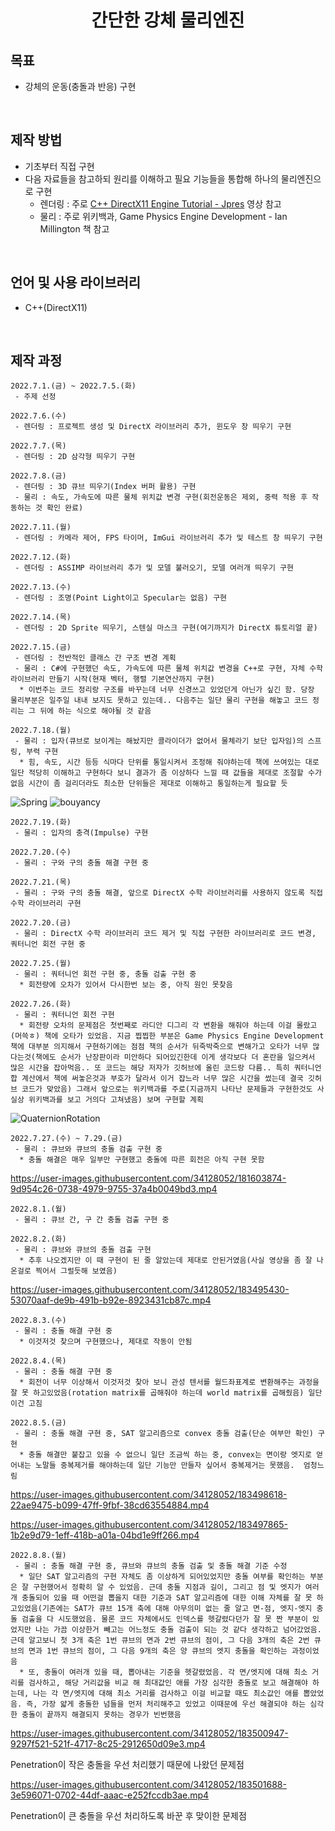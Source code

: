 <h1 align="center"> 간단한 강체 물리엔진 </h2>  

## 목표
 * 강체의 운동(충돌과 반응) 구현
<br>

## 제작 방법  
 * 기초부터 직접 구현
 * 다음 자료들을 참고하되 원리를 이해하고 필요 기능들을 통합해 하나의 물리엔진으로 구현 
   * 렌더링 : 주로 [C++ DirectX11 Engine Tutorial - Jpres](https://www.youtube.com/watch?v=gQIG77PfLgo&list=PLcacUGyBsOIBlGyQQWzp6D1Xn6ZENx9Y2) 영상 참고
   * 물리 : 주로 위키백과, Game Physics Engine Development - Ian Millington 책 참고
<br>

## 언어 및 사용 라이브러리 
 * C++(DirectX11)
<br>

## 제작 과정  
```
2022.7.1.(금) ~ 2022.7.5.(화)
 - 주제 선정
```
```
2022.7.6.(수)
 - 렌더링 : 프로젝트 생성 및 DirectX 라이브러리 추가, 윈도우 창 띄우기 구현
```
```
2022.7.7.(목)
 - 렌더링 : 2D 삼각형 띄우기 구현
```
```
2022.7.8.(금)
 - 렌더링 : 3D 큐브 띄우기(Index 버퍼 활용) 구현
 - 물리 : 속도, 가속도에 따른 물체 위치값 변경 구현(회전운동은 제외, 중력 적용 후 작동하는 것 확인 완료)
```
```
2022.7.11.(월)
 - 렌더링 : 카메라 제어, FPS 타이머, ImGui 라이브러리 추가 및 테스트 창 띄우기 구현
```
```
2022.7.12.(화)
 - 렌더링 : ASSIMP 라이브러리 추가 및 모델 불러오기, 모델 여러개 띄우기 구현
```
```
2022.7.13.(수)
 - 렌더링 : 조명(Point Light이고 Specular는 없음) 구현
```
```
2022.7.14.(목)
 - 렌더링 : 2D Sprite 띄우기, 스텐실 마스크 구현(여기까지가 DirectX 튜토리얼 끝)
```
```
2022.7.15.(금)
 - 렌더링 : 전반적인 클래스 간 구조 변경 계획
 - 물리 : C#에 구현했던 속도, 가속도에 따른 물체 위치값 변경을 C++로 구현, 자체 수학 라이브러리 만들기 시작(현재 벡터, 행렬 기본연산까지 구현)
  * 이번주는 코드 정리랑 구조를 바꾸는데 너무 신경쓰고 있었던게 아닌가 싶긴 함. 당장 물리부분은 일주일 내내 보지도 못하고 있는데.. 다음주는 일단 물리 구현을 해놓고 코드 정리는 그 뒤에 하는 식으로 해야될 것 같음
```
```
2022.7.18.(월)
 - 물리 : 입자(큐브로 보이게는 해놨지만 콜라이더가 없어서 물체라기 보단 입자임)의 스프링, 부력 구현
  * 힘, 속도, 시간 등등 식마다 단위를 통일시켜서 조정해 줘야하는데 책에 쓰여있는 대로 일단 적당히 이해하고 구현하다 보니 결과가 좀 이상하다 느낄 때 값들을 제대로 조절할 수가 없음 시간이 좀 걸리더라도 최소한 단위들은 제대로 이해하고 통일하는게 필요할 듯
```
![Spring](https://user-images.githubusercontent.com/34128052/179560080-97e50322-2708-4488-a20b-326b394ad5c5.gif)
![bouyancy](https://user-images.githubusercontent.com/34128052/179559765-c32a298d-3b91-4848-943f-b6740a9cdec6.gif)

```
2022.7.19.(화)
 - 물리 : 입자의 충격(Impulse) 구현
```
```
2022.7.20.(수)
 - 물리 : 구와 구의 충돌 해결 구현 중
```
```
2022.7.21.(목)
 - 물리 : 구와 구의 충돌 해결, 앞으로 DirectX 수학 라이브러리를 사용하지 않도록 직접 수학 라이브러리 구현
```
```
2022.7.20.(금)
 - 물리 : DirectX 수학 라이브러리 코드 제거 및 직접 구현한 라이브러리로 코드 변경, 쿼터니언 회전 구현 중
```
```
2022.7.25.(월)
 - 물리 : 쿼터니언 회전 구현 중, 충돌 검출 구현 중
  * 회전량에 오차가 있어서 다시한번 보는 중, 아직 원인 못찾음
```
```
2022.7.26.(화)
 - 물리 : 쿼터니언 회전 구현
  * 회전량 오차의 문제점은 첫번째로 라디안 디그리 각 변환을 해줘야 하는데 이걸 몰랐고(머쓱ㅎ) 책에 오타가 있었음. 지금 찝찝한 부분은 Game Physics Engine Development 책에 대부분 의지해서 구현하기에는 점점 책의 순서가 뒤죽박죽으로 변해가고 오타가 너무 많다는것(책에도 순서가 난장판이라 미안하다 되어있긴한데 이게 생각보다 더 혼란을 일으켜서 많은 시간을 잡아먹음.. 또 코드는 해당 저자가 깃허브에 올린 코드랑 다름.. 특히 쿼터니언 합 계산에서 책에 써놓은것과 부호가 달라서 이거 잡느라 너무 많은 시간을 썼는데 결국 깃허브 코드가 맞았음) 그래서 앞으로는 위키백과를 주로(지금까지 나타난 문제들과 구현한것도 사실상 위키백과를 보고 거의다 고쳐냈음) 보며 구현할 계획
```
![QuaternionRotation](https://user-images.githubusercontent.com/34128052/181599657-6104dcbf-189a-4f87-a882-ddcf09784d68.gif)

```
2022.7.27.(수) ~ 7.29.(금)
 - 물리 : 큐브와 큐브의 충돌 검출 구현 중
  * 충돌 해결은 매우 일부만 구현했고 충돌에 따른 회전은 아직 구현 못함 
```
https://user-images.githubusercontent.com/34128052/181603874-9d954c26-0738-4979-9755-37a4b0049bd3.mp4

```
2022.8.1.(월)
 - 물리 : 큐브 간, 구 간 충돌 검출 구현 중
```
```
2022.8.2.(화)
 - 물리 : 큐브와 큐브의 충돌 검출 구현
  * 추후 나오겠지만 이 때 구현이 된 줄 알았는데 제대로 안된거였음(사실 영상을 좀 잘 나온걸로 찍어서 그럴듯해 보였음)
```
https://user-images.githubusercontent.com/34128052/183495430-53070aaf-de9b-491b-b92e-8923431cb87c.mp4


```
2022.8.3.(수)
 - 물리 : 충돌 해결 구현 중
  * 이것저것 찾으며 구현했으나, 제대로 작동이 안됨
```
```
2022.8.4.(목)
 - 물리 : 충돌 해결 구현 중
  * 회전이 너무 이상해서 이것저것 찾아 보니 관성 텐서를 월드좌표계로 변환해주는 과정을 잘 못 하고있었음(rotation matrix를 곱해줘야 하는데 world matrix를 곱해줬음) 일단 이건 고침
```
```
2022.8.5.(금)
 - 물리 : 충돌 해결 구현 중, SAT 알고리즘으로 convex 충돌 검출(단순 여부만 확인) 구현
  * 충돌 해결만 붙잡고 있을 수 없으니 일단 조금씩 하는 중, convex는 면이랑 엣지로 얻어내는 노말들 중복제거를 해야하는데 일단 기능만 만들자 싶어서 중복제거는 못했음.  엄청느림 
```
https://user-images.githubusercontent.com/34128052/183498618-22ae9475-b099-47ff-9fbf-38cd63554884.mp4

https://user-images.githubusercontent.com/34128052/183497865-1b2e9d79-1eff-418b-a01a-04bd1e9ff266.mp4

```
2022.8.8.(월)
 - 물리 : 충돌 해결 구현 중, 큐브와 큐브의 충돌 검출 및 충돌 해결 기준 수정
  * 일단 SAT 알고리즘의 구현 자체도 좀 이상하게 되어있었지만 충돌 여부를 확인하는 부분은 잘 구현했어서 정확히 알 수 있었음. 근데 충돌 지점과 길이, 그리고 점 및 엣지가 여러개 충돌되어 있을 때 어떤걸 뽑을지 대한 기준과 SAT 알고리즘에 대한 이해 자체를 잘 못 하고있었음(기존에는 SAT가 큐브 15개 축에 대해 아무의미 없는 줄 알고 면-점, 엣지-엣지 충돌 검출을 다 시도했었음. 물론 코드 자체에서도 인덱스를 헷갈렸다던가 잘 못 짠 부분이 있었지만 나는 가끔 이상한거 빼고는 어느정도 충돌 검출이 되는 것 같다 생각하고 넘어갔었음. 근데 알고보니 첫 3개 축은 1번 큐브의 면과 2번 큐브의 점이, 그 다음 3개의 축은 2번 큐브의 면과 1번 큐브의 점이, 그 다음 9개의 축은 양 큐브의 엣지 충돌을 확인하는 과정이었음
  * 또, 충돌이 여러개 있을 때, 뽑아내는 기준을 헷갈렸었음. 각 면/엣지에 대해 최소 거리를 검사하고, 해당 거리값을 비교 해 최대값인 애를 가장 심각한 충돌로 보고 해결해야 하는데, 나는 각 면/엣지에 대해 최소 거리를 검사하고 이걸 비교할 때도 최소값인 애를 뽑았었음. 즉, 가장 얇게 충돌한 넘들을 먼저 처리해주고 있었고 이때문에 우선 해결되야 하는 심각한 충돌이 끝까지 해결되지 못하는 경우가 빈번했음
```

https://user-images.githubusercontent.com/34128052/183500947-9297f521-521f-4717-8c25-2912650d09e3.mp4

Penetration이 작은 충돌을 우선 처리했기 때문에 나왔던 문제점<br>

https://user-images.githubusercontent.com/34128052/183501688-3e596071-0702-44df-aaac-e252fccdb3ae.mp4

Penetration이 큰 충돌을 우선 처리하도록 바꾼 후 맞이한 문제점<br>
